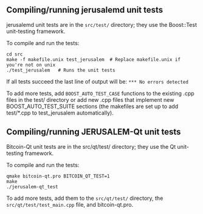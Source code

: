 Compiling/running jerusalemd unit tests
------------------------------------

jerusalemd unit tests are in the `src/test/` directory; they
use the Boost::Test unit-testing framework.

To compile and run the tests:

	cd src
	make -f makefile.unix test_jerusalem  # Replace makefile.unix if you're not on unix
	./test_jerusalem   # Runs the unit tests

If all tests succeed the last line of output will be:
`*** No errors detected`

To add more tests, add `BOOST_AUTO_TEST_CASE` functions to the existing
.cpp files in the test/ directory or add new .cpp files that
implement new BOOST_AUTO_TEST_SUITE sections (the makefiles are
set up to add test/*.cpp to test_jerusalem automatically).


Compiling/running JERUSALEM-Qt unit tests
---------------------------------------

Bitcoin-Qt unit tests are in the src/qt/test/ directory; they
use the Qt unit-testing framework.

To compile and run the tests:

	qmake bitcoin-qt.pro BITCOIN_QT_TEST=1
	make
	./jerusalem-qt_test

To add more tests, add them to the `src/qt/test/` directory,
the `src/qt/test/test_main.cpp` file, and bitcoin-qt.pro.
